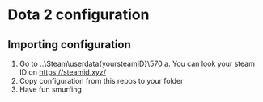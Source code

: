 # Dota 2 configuration

## Importing configuration
1. Go to ..\Steam\userdata\{yoursteamID}\570
   a. You can look your steam ID on https://steamid.xyz/
2. Copy configuration from this repos to your folder
3. Have fun smurfing
